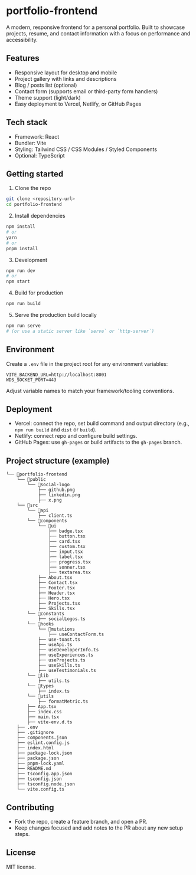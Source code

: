 # portfolio-frontend

A modern, responsive frontend for a personal portfolio. Built to showcase projects, resume, and contact information with a focus on performance and accessibility.

## Features
- Responsive layout for desktop and mobile
- Project gallery with links and descriptions
- Blog / posts list (optional)
- Contact form (supports email or third-party form handlers)
- Theme support (light/dark)
- Easy deployment to Vercel, Netlify, or GitHub Pages

## Tech stack
- Framework: React 
- Bundler: Vite 
- Styling: Tailwind CSS / CSS Modules / Styled Components
- Optional: TypeScript

## Getting started

1. Clone the repo
```bash
git clone <repository-url>
cd portfolio-frontend
```

2. Install dependencies
```bash
npm install
# or
yarn
# or
pnpm install
```

3. Development
```bash
npm run dev
# or
npm start
```

4. Build for production
```bash
npm run build
```

5. Serve the production build locally
```bash
npm run serve
# (or use a static server like `serve` or `http-server`)
```

## Environment
Create a `.env` file in the project root for any environment variables:
```
VITE_BACKEND_URL=http://localhost:8001
WDS_SOCKET_PORT=443
```
Adjust variable names to match your framework/tooling conventions.

## Deployment
- Vercel: connect the repo, set build command and output directory (e.g., `npm run build` and `dist` or `build`).
- Netlify: connect repo and configure build settings.
- GitHub Pages: use `gh-pages` or build artifacts to the `gh-pages` branch.

## Project structure (example)
```
└── 📁portfolio-frontend
    └── 📁public
        └── 📁social-logo
            ├── github.png
            ├── linkedin.png
            ├── x.png
    └── 📁src
        └── 📁api
            ├── client.ts
        └── 📁components
            └── 📁ui
                ├── badge.tsx
                ├── button.tsx
                ├── card.tsx
                ├── custom.tsx
                ├── input.tsx
                ├── label.tsx
                ├── progress.tsx
                ├── sonner.tsx
                ├── textarea.tsx
            ├── About.tsx
            ├── Contact.tsx
            ├── Footer.tsx
            ├── Header.tsx
            ├── Hero.tsx
            ├── Projects.tsx
            ├── Skills.tsx
        └── 📁constants
            ├── socialLogos.ts
        └── 📁hooks
            └── 📁mutations
                ├── useContactForm.ts
            ├── use-toast.ts
            ├── useApi.ts
            ├── useDeveloperInfo.ts
            ├── useExperiences.ts
            ├── useProjects.ts
            ├── useSkills.ts
            ├── useTestimonials.ts
        └── 📁lib
            ├── utils.ts
        └── 📁types
            ├── index.ts
        └── 📁utils
            ├── formatMetric.ts
        ├── App.tsx
        ├── index.css
        ├── main.tsx
        ├── vite-env.d.ts
    ├── .env
    ├── .gitignore
    ├── components.json
    ├── eslint.config.js
    ├── index.html
    ├── package-lock.json
    ├── package.json
    ├── pnpm-lock.yaml
    ├── README.md
    ├── tsconfig.app.json
    ├── tsconfig.json
    ├── tsconfig.node.json
    └── vite.config.ts
```

## Contributing
- Fork the repo, create a feature branch, and open a PR.
- Keep changes focused and add notes to the PR about any new setup steps.

## License
MIT license.
